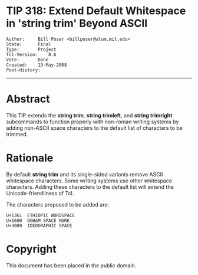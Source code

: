 # TIP 318: Extend Default Whitespace in 'string trim' Beyond ASCII
	Author:		Bill Poser <billposer@alum.mit.edu>
	State:		Final
	Type:		Project
	Tcl-Version:	8.6
	Vote:		Done
	Created:	13-May-2008
	Post-History:	
-----

# Abstract

This TIP extends the **string trim**, **string trimleft**, and **string
trimright** subcommands to function properly with non-roman writing systems
by adding non-ASCII space characters to the default list of characters to be
trimmed.

# Rationale

By default **string trim** and its single-sided variants remove ASCII
whitespace characters. Some writing systems use other whitespace characters.
Adding these characters to the default list will extend the
Unicode-friendliness of Tcl.

The characters proposed to be added are:

	U+1361  ETHIOPIC WORDSPACE       
	U+1680  OGHAM SPACE MARK
	U+3000  IDEOGRAPHIC SPACE

# Copyright

This document has been placed in the public domain.

